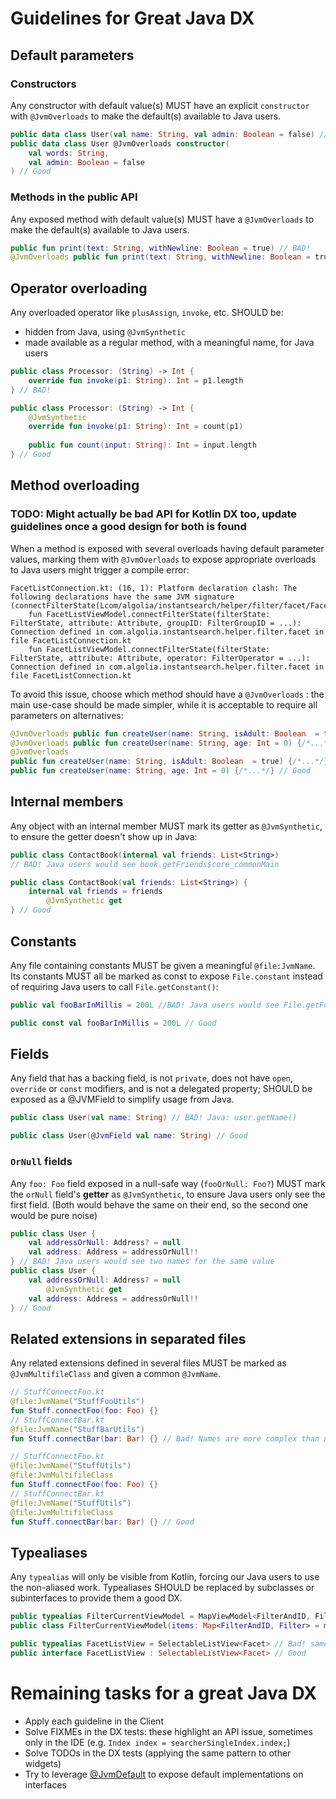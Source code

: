 # Guidelines for Great Java DX

## Default parameters

### Constructors
Any constructor with default value(s) MUST have an explicit `constructor` with `@JvmOverloads` to make the default(s) available to Java users.

```kotlin
public data class User(val name: String, val admin: Boolean = false) // BAD!
public data class User @JvmOverloads constructor(
    val words: String, 
    val admin: Boolean = false
) // Good
```

### Methods in the public API
Any exposed method with default value(s) MUST have a `@JvmOverloads` to make the default(s) available to Java users.
```kotlin
public fun print(text: String, withNewline: Boolean = true) // BAD!
@JvmOverloads public fun print(text: String, withNewline: Boolean = true) // Good
```


## Operator overloading 

Any overloaded operator like `plusAssign`, `invoke`, etc. SHOULD 
be:

- hidden from Java, using `@JvmSynthetic`
- made available as a regular method, with a meaningful name, for Java users


```kotlin
public class Processor: (String) -> Int {
    override fun invoke(p1: String): Int = p1.length
} // BAD!

public class Processor: (String) -> Int {
    @JvmSynthetic 
    override fun invoke(p1: String): Int = count(p1)
    
    public fun count(input: String): Int = input.length
} // Good
```

## Method overloading
### TODO: Might actually be bad API for Kotlin DX too, update guidelines once a good design for both is found
When a method is exposed with several overloads having default parameter values, marking them with `@JvmOverloads` to expose appropriate overloads to Java users might trigger a compile error:
```
FacetListConnection.kt: (16, 1): Platform declaration clash: The following declarations have the same JVM signature (connectFilterState(Lcom/algolia/instantsearch/helper/filter/facet/FacetListViewModel;Lcom/algolia/instantsearch/helper/filter/state/FilterState;Lcom/algolia/search/model/Attribute;)Lcom/algolia/instantsearch/core/connection/Connection;):
    fun FacetListViewModel.connectFilterState(filterState: FilterState, attribute: Attribute, groupID: FilterGroupID = ...): Connection defined in com.algolia.instantsearch.helper.filter.facet in file FacetListConnection.kt
    fun FacetListViewModel.connectFilterState(filterState: FilterState, attribute: Attribute, operator: FilterOperator = ...): Connection defined in com.algolia.instantsearch.helper.filter.facet in file FacetListConnection.kt
```

To avoid this issue, choose which method should have a `@JvmOverloads` : the main use-case should be made simpler, while it is acceptable to require all parameters on alternatives:
```kotlin
@JvmOverloads public fun createUser(name: String, isAdult: Boolean  = true) {/*...*/}
@JvmOverloads public fun createUser(name: String, age: Int = 0) {/*...*/} // BAD! The two overloads will clash, preventing compilation
@JvmOverloads 
public fun createUser(name: String, isAdult: Boolean  = true) {/*...*/}
public fun createUser(name: String, age: Int = 0) {/*...*/} // Good
```
## Internal members
Any object with an internal member MUST mark its getter as `@JvmSynthetic`, to ensure the getter doesn't show up in Java:

```kotlin
public class ContactBook(internal val friends: List<String>) 
// BAD! Java users would see book.getFriends$core_commonMain

public class ContactBook(val friends: List<String>) {
    internal val friends = friends
        @JvmSynthetic get 
} // Good
```

## Constants
Any file containing constants MUST be given a meaningful `@file:JvmName`. Its constants MUST all be marked as const to expose `File.constant` instead of requiring Java users to call `File.getConstant()`: 

```kotlin
public val fooBarInMillis = 200L //BAD! Java users would see File.getFooBarInMillis()

public const val fooBarInMillis = 200L // Good
```

## Fields
Any field that has a backing field, is not `private`, does not have `open`, `override` or `const` modifiers, and is not a delegated property; SHOULD be exposed as a @JVMField to simplify usage from Java.

```kotlin
public class User(val name: String) // BAD! Java: user.getName()

public class User(@JvmField val name: String) // Good
```

### `OrNull` fields
Any `foo: Foo` field exposed in a null-safe way (`fooOrNull: Foo?`) MUST mark the `orNull` field's **getter** as `@JvmSynthetic`, to ensure Java users only see the first field. (Both would behave the same on their end, so the second one would be pure noise)

```kotlin
public class User {
    val addressOrNull: Address? = null
    val address: Address = addressOrNull!!
} // BAD! Java users would see two names for the same value
public class User {
    val addressOrNull: Address? = null
        @JvmSynthetic get
    val address: Address = addressOrNull!!
} // Good
```

## Related extensions in separated files
Any related extensions defined in several files MUST be marked as `@JvmMultifileClass` and given a common `@JvmName`.

```kotlin
// StuffConnectFoo.kt
@file:JvmName("StuffFooUtils")
fun Stuff.connectFoo(foo: Foo) {}
// StuffConnectBar.kt
@file:JvmName("StuffBarUtils")
fun Stuff.connectBar(bar: Bar) {} // Bad! Names are more complex than needed

// StuffConnectFoo.kt
@file:JvmName("StuffUtils")
@file:JvmMultifileClass
fun Stuff.connectFoo(foo: Foo) {}
// StuffConnectBar.kt
@file:JvmName("StuffUtils")
@file:JvmMultifileClass
fun Stuff.connectBar(bar: Bar) {} // Good
```

## Typealiases
Any `typealias` will only be visible from Kotlin, forcing our Java users to use the non-aliased work. Typealiases SHOULD be replaced by subclasses or subinterfaces to provide them a good DX.

```kotlin
public typealias FilterCurrentViewModel = MapViewModel<FilterAndID, Filter> // BAD! Java users would need to use MapViewModel<...> explicitly
public class FilterCurrentViewModel(items: Map<FilterAndID, Filter> = mapOf()) : MapViewModel<FilterAndID, Filter>(items) // Good

public typealias FacetListView = SelectableListView<Facet> // Bad! same problem
public interface FacetListView : SelectableListView<Facet> // Good
```

# Remaining tasks for a great Java DX

- Apply each guideline in the Client
- Solve FIXMEs in the DX tests: these highlight an API issue, sometimes only in the IDE (e.g. `Index index = searcherSingleIndex.index;`)
- Solve TODOs in the DX tests (applying the same pattern to other widgets)
- Try to leverage [@JvmDefault](https://kotlinlang.org/api/latest/jvm/stdlib/kotlin.jvm/-jvm-default/index.html) to expose default implementations on interfaces
